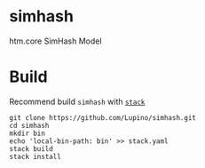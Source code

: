 # simhash

htm.core SimHash Model

# Build

Recommend build `simhash` with [`stack`](https://docs.haskellstack.org/en/stable/README/)

    git clone https://github.com/Lupino/simhash.git
    cd simhash
    mkdir bin
    echo 'local-bin-path: bin' >> stack.yaml
    stack build
    stack install
